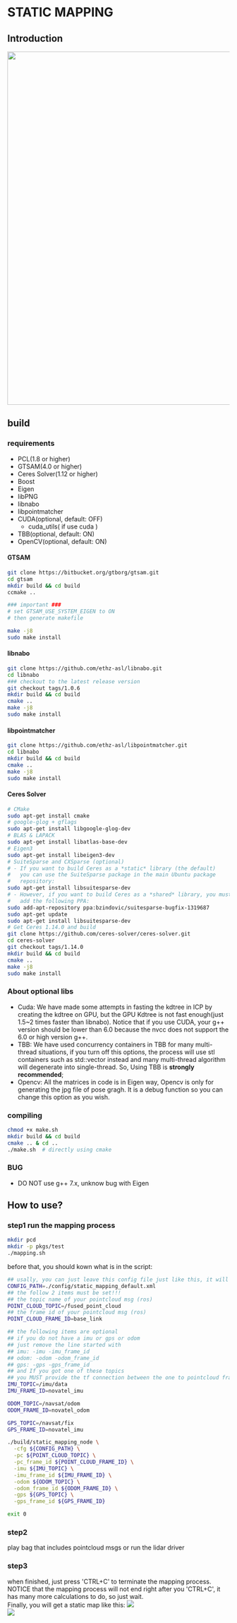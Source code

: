 # STATIC MAPPING
## Introduction
<img src="../mapping.png" width="800" />

## build
### requirements  
- PCL(1.8 or higher)
- GTSAM(4.0 or higher)
- Ceres Solver(1.12 or higher)
- Boost
- Eigen
- libPNG
- libnabo
- libpointmatcher
- CUDA(optional, default: OFF)
  - cuda_utils( if use cuda )
- TBB(optional, default: ON)
- OpenCV(optional, default: ON)  

#### GTSAM

```bash
git clone https://bitbucket.org/gtborg/gtsam.git
cd gtsam 
mkdir build && cd build
ccmake ..

### important ### 
# set GTSAM_USE_SYSTEM_EIGEN to ON
# then generate makefile

make -j8
sudo make install 
```

#### libnabo

```bash
git clone https://github.com/ethz-asl/libnabo.git
cd libnabo
### checkout to the latest release version
git checkout tags/1.0.6
mkdir build && cd build
cmake ..
make -j8
sudo make install
```

#### libpointmatcher 

```bash
git clone https://github.com/ethz-asl/libpointmatcher.git
cd libnabo
mkdir build && cd build
cmake ..
make -j8
sudo make install
```

#### Ceres Solver

```bash
# CMake
sudo apt-get install cmake
# google-glog + gflags
sudo apt-get install libgoogle-glog-dev
# BLAS & LAPACK
sudo apt-get install libatlas-base-dev
# Eigen3
sudo apt-get install libeigen3-dev
# SuiteSparse and CXSparse (optional)
# - If you want to build Ceres as a *static* library (the default)
#   you can use the SuiteSparse package in the main Ubuntu package
#   repository:
sudo apt-get install libsuitesparse-dev
# - However, if you want to build Ceres as a *shared* library, you must
#   add the following PPA:
sudo add-apt-repository ppa:bzindovic/suitesparse-bugfix-1319687
sudo apt-get update
sudo apt-get install libsuitesparse-dev
# Get Ceres 1.14.0 and build
git clone https://github.com/ceres-solver/ceres-solver.git
cd ceres-solver
git checkout tags/1.14.0
mkdir build && cd build
cmake ..
make -j8
sudo make install
```

### About optional libs
- Cuda: We have made some attempts in fasting the kdtree in ICP by creating the kdtree on GPU, but the GPU Kdtree is not fast enough(just 1.5~2 times faster than libnabo). Notice that if you use CUDA, your g++ version should be lower than 6.0 because the nvcc does not support the 6.0 or high version g++.  
- TBB: We have used concurrency containers in TBB for many multi-thread situations, if you turn off this options, the process will use stl containers such as std::vector instead and many multi-thread algorithm will degenerate into single-thread. So, Using TBB is **strongly recommended**;  
- Opencv: All the matrices in code is in Eigen way, Opencv is only for generating the jpg file of pose gragh. It is a debug function so you can change this option as you wish.

### compiling

```bash
chmod +x make.sh
mkdir build && cd build
cmake .. & cd ..
./make.sh  # directly using cmake
```

### BUG
- DO NOT use g++ 7.x, unknow bug with Eigen

## How to use?
### step1 run the mapping process

```bash
mkdir pcd
mkdir -p pkgs/test
./mapping.sh
```
before that, you should kown what is in the script:
```bash
## usally, you can just leave this config file just like this, it will work fine
CONFIG_PATH=./config/static_mapping_default.xml
## the follow 2 items must be set!!!
## the topic name of your pointcloud msg (ros)
POINT_CLOUD_TOPIC=/fused_point_cloud
## the frame id of your pointcloud msg (ros)
POINT_CLOUD_FRAME_ID=base_link

## the following items are optional
## if you do not have a imu or gps or odom
## just remove the line started with
## imu: -imu -imu_frame_id
## odom: -odom -odom_frame_id
## gps: -gps -gps_frame_id
## and If you got one of these topics
## you MUST provide the tf connection between the one to pointcloud frame
IMU_TOPIC=/imu/data
IMU_FRAME_ID=novatel_imu

ODOM_TOPIC=/navsat/odom
ODOM_FRAME_ID=novatel_odom

GPS_TOPIC=/navsat/fix
GPS_FRAME_ID=novatel_imu

./build/static_mapping_node \
  -cfg ${CONFIG_PATH} \
  -pc ${POINT_CLOUD_TOPIC} \
  -pc_frame_id ${POINT_CLOUD_FRAME_ID} \
  -imu ${IMU_TOPIC} \
  -imu_frame_id ${IMU_FRAME_ID} \
  -odom ${ODOM_TOPIC} \
  -odom_frame_id ${ODOM_FRAME_ID} \
  -gps ${GPS_TOPIC} \
  -gps_frame_id ${GPS_FRAME_ID} 

exit 0 
```

### step2 
play bag that includes pointcloud msgs or run the lidar driver

### step3 
when finished, just press 'CTRL+C' to terminate the mapping process. NOTICE that the mapping process will not end right after you 'CTRL+C', it has many more calculations to do, so just wait.  
Finally, you will get a static map like this:
<img src="../xi1_xi2.png" witdh="800" />  
<img src="../detail.png" witdh="800" />  

